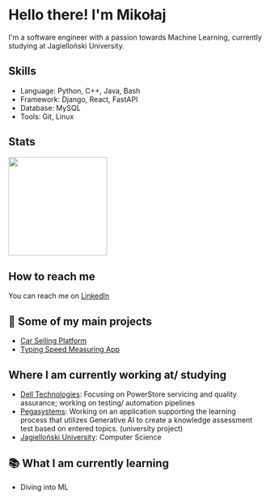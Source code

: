 # Hello there! I'm Mikołaj

I'm a software engineer with a passion towards Machine Learning, currently studying at Jagielloński University.

## Skills
- Language: Python, C++, Java, Bash
- Framework: Django, React, FastAPI
- Database: MySQL
- Tools: Git, Linux

## Stats

<p align="left">
  <img src="https://github-readme-stats.vercel.app/api/top-langs/?username=mikgrycz&layout=compact" height="195">
</p>

## How to reach me
You can reach me on [LinkedIn](https://www.linkedin.com/in/mikołaj-grycz-964235185)

## 🚀 Some of my main projects
- [Car Selling Platform](https://github.com/mikgrycz/Car-selling-platform)
- [Typing Speed Measuring App](https://github.com/mikgrycz/Typing-Speed-Measuring-App)

## Where I am currently working at/ studying
- [Dell Technologies](https://jobs.dell.com/en/itpoland): Focusing on PowerStore servicing and quality assurance; working on testing/ automation pipelines
- [Pegasystems](https://www.pega.com): Working on an application supporting the learning process that utilizes Generative AI to create a knowledge assessment test based on entered topics. (university project)
- [Jagielloński University](https://en.uj.edu.pl): Computer Science
  
## 📚 What I am currently learning
- Diving into ML
<!--
**mikgrycz/mikgrycz** is a ✨ _special_ ✨ repository because its `README.md` (this file) appears on your GitHub profile.

Here are some ideas to get you started:

- 🔭 I’m currently working on ...
- 🌱 I’m currently learning ...
- 👯 I’m looking to collaborate on ...
- 🤔 I’m looking for help with ...
- 💬 Ask me about ...
- 📫 How to reach me: ...
- 😄 Pronouns: ...
- ⚡ Fun fact: ...
-->
